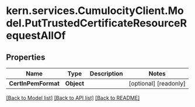 # kern.services.CumulocityClient.Model.PutTrustedCertificateResourceRequestAllOf

## Properties

Name | Type | Description | Notes
------------ | ------------- | ------------- | -------------
**CertInPemFormat** | **Object** |  | [optional] [readonly] 

[[Back to Model list]](../README.md#documentation-for-models) [[Back to API list]](../README.md#documentation-for-api-endpoints) [[Back to README]](../README.md)

